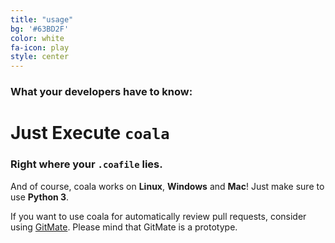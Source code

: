 ```yaml
---
title: "usage"
bg: '#63BD2F'
color: white
fa-icon: play
style: center
---
```


### What your developers have to know:

# Just Execute `coala`

### Right where your `.coafile` lies.

And of course, coala works on **Linux**, **Windows** and **Mac**! Just make sure
to use **Python 3**.

If you want to use coala for automatically review pull requests, consider using
[GitMate](http://gitmate.com/). Please mind that GitMate is a prototype.
